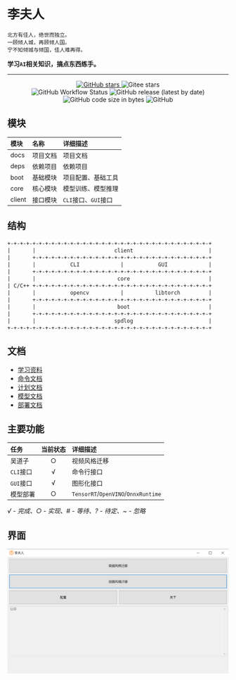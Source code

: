 # 李夫人

```
北方有佳人，绝世而独立。
一顾倾人城，再顾倾人国。
宁不知倾城与倾国，佳人难再得。
```

**学习`AI`相关知识，搞点东西练手。**

----

<p align="center">
    <a target="_blank" href="https://starchart.cc/acgist/lifuren">
        <img alt="GitHub stars" src="https://img.shields.io/github/stars/acgist/lifuren?style=flat-square&label=Github%20stars&color=crimson" />
    </a>
    <img alt="Gitee stars" src="https://img.shields.io/badge/dynamic/json?style=flat-square&label=Gitee%20stars&color=crimson&url=https://gitee.com/api/v5/repos/acgist/lifuren&query=$.stargazers_count&cacheSeconds=3600" />
    <br />
    <img alt="GitHub Workflow Status" src="https://img.shields.io/github/actions/workflow/status/acgist/lifuren/build.yml?style=flat-square&branch=master" />
    <img alt="GitHub release (latest by date)" src="https://img.shields.io/github/v/release/acgist/lifuren?style=flat-square&color=orange" />
    <img alt="GitHub code size in bytes" src="https://img.shields.io/github/languages/code-size/acgist/lifuren?style=flat-square&color=blue" />
    <img alt="GitHub" src="https://img.shields.io/github/license/acgist/lifuren?style=flat-square&color=blue" />
</p>

## 模块

|模块|名称|详细描述|
|:--|:--|:--|
|docs|项目文档|项目文档|
|deps|依赖项目|依赖项目|
|boot|基础模块|项目配置、基础工具|
|core|核心模块|模型训练、模型推理|
|client|接口模块|`CLI`接口、`GUI`接口|

## 结构

```
+-+-+-+-+-+-+-+-+-+-+-+-+-+-+-+-+-+-+-+-+-+-+-+-+-+-+-+-+-+-+-+-+
|       |                         client                        |
|       +-+-+-+-+-+-+-+-+-+-+-+-+-+-+-+-+-+-+-+-+-+-+-+-+-+-+-+-+
|       |           CLI             |           GUI             |
|       +-+-+-+-+-+-+-+-+-+-+-+-+-+-+-+-+-+-+-+-+-+-+-+-+-+-+-+-+
|       |                          core                         |
| C/C++ +-+-+-+-+-+-+-+-+-+-+-+-+-+-+-+-+-+-+-+-+-+-+-+-+-+-+-+-+
|       |           opencv          |          libtorch         |
|       +-+-+-+-+-+-+-+-+-+-+-+-+-+-+-+-+-+-+-+-+-+-+-+-+-+-+-+-+
|       |                          boot                         |
|       +-+-+-+-+-+-+-+-+-+-+-+-+-+-+-+-+-+-+-+-+-+-+-+-+-+-+-+-+
|       |                         spdlog                        |
+-+-+-+-+-+-+-+-+-+-+-+-+-+-+-+-+-+-+-+-+-+-+-+-+-+-+-+-+-+-+-+-+
```

## 文档

* [学习资料](./docs/AI.md)
* [命令文档](./docs/CLI.md)
* [计划文档](./docs/TODO.md)
* [模型文档](./docs/Model.md)
* [部署文档](./docs/Deploy.md)

## 主要功能

|任务|当前状态|详细描述|
|:--|:--:|:--|
|吴道子|○|视频风格迁移|
|`CLI`接口|√|命令行接口|
|`GUI`接口|√|图形化接口|
|模型部署|○|`TensorRT`/`OpenVINO`/`OnnxRuntime`|

*√ - 完成、○ - 实现、# - 等待、? - 待定、~ - 忽略*

## 界面

![主界面](./docs/main.png)

